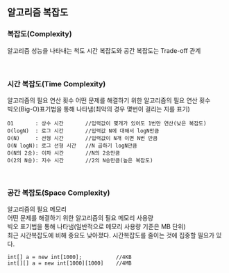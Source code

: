 ## 알고리즘 복잡도

### 복잡도(Complexity)
알고리즘 성능을 나타내는 척도
시간 복잡도와 공간 복잡도는 Trade-off 관계

<br>

### 시간 복잡도(Time Complexity)
알고리즘의 필요 연산 횟수
어떤 문제를 해결하기 위한 알고리즘의 필요 연산 횟수  
빅오(Big-O)표기법을 통해 나타냄(최악의 경우 몇번이 걸리는 지를 표기)  


    O1       : 상수 시간       //입력값이 몇개가 있어도 1번만 연산(낮은 복잡도)  
    O(logN)  : 로그 시간       //입력값 N에 대해서 logN만큼  
    O(N)     : 선형 시간       //입력값이 N개 이면 N번 만큼  
    O(N logN): 로그 선형 시간   //N 곱하기 logN만큼  
    O(N의 2승): 이차 시간       //N의 2승만큼  
    O(2의 N승): 지수 시간       //2의 N승만큼(높은 복잡도)


<br>

### 공간 복잡도(Space Complexity)
알고리즘의 필요 메모리  
어떤 문제를 해결하기 위한 알고리즘의 필요 메모리 사용량  
빅오 표기법을 통해 나타냄(일반적으로 메모리 사용량 기준은 MB 단위)  
최근 시간복잡도에 비해 중요도 낮아졌다. 시간복잡도를 줄이는 것에 집중할 필요가 있다.  


    
    
    int[] a = new int[1000];           //4KB
    int[][] a = new int[1000][1000]    //4MB 


